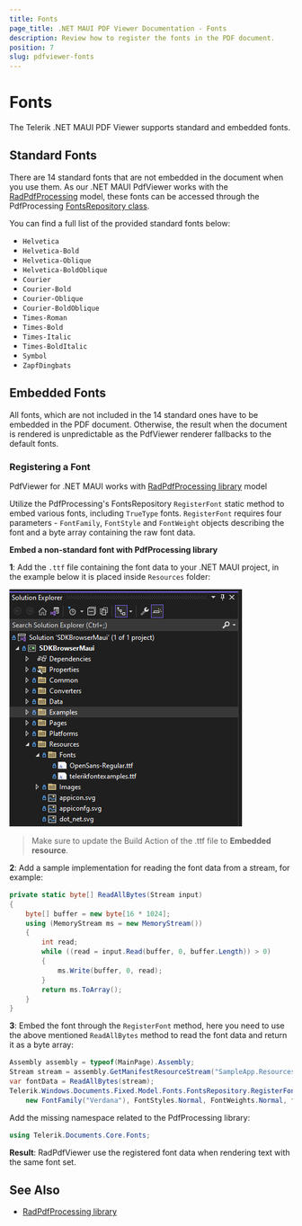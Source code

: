 ```yaml
---
title: Fonts
page_title: .NET MAUI PDF Viewer Documentation - Fonts
description: Review how to register the fonts in the PDF document.
position: 7
slug: pdfviewer-fonts
---
```


# Fonts

The Telerik .NET MAUI PDF Viewer supports standard and embedded fonts. 

## Standard Fonts

There are 14 standard fonts that are not embedded in the document when you use them. As our .NET MAUI PdfViewer works with the [RadPdfProcessing](https://docs.telerik.com/devtools/document-processing/libraries/radpdfprocessing/overview) model, these fonts can be accessed through the PdfProcessing [FontsRepository class](https://docs.telerik.com/devtools/document-processing/api/telerik.windows.documents.fixed.model.fonts.fontsrepository). 

You can find a full list of the provided standard fonts below:

* `Helvetica`
* `Helvetica-Bold`
* `Helvetica-Oblique`
* `Helvetica-BoldOblique`
* `Courier`
* `Courier-Bold`
* `Courier-Oblique`
* `Courier-BoldOblique`
* `Times-Roman`
* `Times-Bold`
* `Times-Italic`
* `Times-BoldItalic`
* `Symbol`
* `ZapfDingbats`

## Embedded Fonts

All fonts, which are not included in the 14 standard ones have to be embedded in the PDF document. Otherwise, the result when the document is rendered is unpredictable as the PdfViewer renderer fallbacks to the default fonts.

### Registering a Font

PdfViewer for .NET MAUI works with [RadPdfProcessing library](https://docs.telerik.com/devtools/document-processing/libraries/radpdfprocessing/overview) model

Utilize the PdfProcessing's FontsRepository `RegisterFont` static method to embed various fonts, including `TrueType` fonts. `RegisterFont` requires four parameters - `FontFamily`, `FontStyle` and `FontWeight` objects describing the font and a byte array containing the raw font data.

**Embed a non-standard font with PdfProcessing library**

**1**: Add the `.ttf` file containing the font data to your .NET MAUI project, in the example below it is placed inside `Resources` folder:

![.NET MAUI PdfViewer fonts](images/pdf-fonts.png)

>Make sure to update the Build Action of the .ttf file to **Embedded resource**.

**2**: Add a sample implementation for reading the font data from a stream, for example:

```C#
private static byte[] ReadAllBytes(Stream input)
{
	byte[] buffer = new byte[16 * 1024];
	using (MemoryStream ms = new MemoryStream())
	{
		int read;
		while ((read = input.Read(buffer, 0, buffer.Length)) > 0)
		{
			ms.Write(buffer, 0, read);
		}
		return ms.ToArray();
	}
}
```

**3**: Embed the font through the `RegisterFont` method, here you need to use the above mentioned `ReadAllBytes` method to read the font data and return it as a byte array:

```C#
Assembly assembly = typeof(MainPage).Assembly;
Stream stream = assembly.GetManifestResourceStream("SampleApp.Resources.SampleFont.ttf");
var fontData = ReadAllBytes(stream);
Telerik.Windows.Documents.Fixed.Model.Fonts.FontsRepository.RegisterFont(
	new FontFamily("Verdana"), FontStyles.Normal, FontWeights.Normal, fontData);
```

Add the missing namespace related to the PdfProcessing library:

```C#
using Telerik.Documents.Core.Fonts;
```

**Result**: RadPdfViewer use the registered font data when rendering text with the same font set.

## See Also

- [RadPdfProcessing library](https://docs.telerik.com/devtools/document-processing/libraries/radpdfprocessing/overview)
